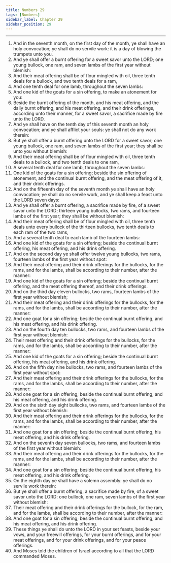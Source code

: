 ```yaml
---
title: Numbers 29
tags: [Numbers]
sidebar_label: Chapter 29
sidebar_position: 29
---
```


---
1. And in the seventh month, on the first day of the month, ye shall have an holy convocation; ye shall do no servile work: it is a day of blowing the trumpets unto you.
2. And ye shall offer a burnt offering for a sweet savor unto the LORD; one young bullock, one ram, and seven lambs of the first year without blemish:
3. And their meat offering shall be of flour mingled with oil, three tenth deals for a bullock, and two tenth deals for a ram,
4. And one tenth deal for one lamb, throughout the seven lambs:
5. And one kid of the goats for a sin offering, to make an atonement for you:
6. Beside the burnt offering of the month, and his meat offering, and the daily burnt offering, and his meat offering, and their drink offerings, according unto their manner, for a sweet savor, a sacrifice made by fire unto the LORD.
7. And ye shall have on the tenth day of this seventh month an holy convocation; and ye shall afflict your souls: ye shall not do any work therein:
8. But ye shall offer a burnt offering unto the LORD for a sweet savor; one young bullock, one ram, and seven lambs of the first year; they shall be unto you without blemish:
9. And their meat offering shall be of flour mingled with oil, three tenth deals to a bullock, and two tenth deals to one ram,
10. A several tenth deal for one lamb, throughout the seven lambs:
11. One kid of the goats for a sin offering; beside the sin offering of atonement, and the continual burnt offering, and the meat offering of it, and their drink offerings.
12. And on the fifteenth day of the seventh month ye shall have an holy convocation; ye shall do no servile work, and ye shall keep a feast unto the LORD seven days:
13. And ye shall offer a burnt offering, a sacrifice made by fire, of a sweet savor unto the LORD; thirteen young bullocks, two rams, and fourteen lambs of the first year; they shall be without blemish:
14. And their meat offering shall be of flour mingled with oil, three tenth deals unto every bullock of the thirteen bullocks, two tenth deals to each ram of the two rams,
15. And a several tenth deal to each lamb of the fourteen lambs:
16. And one kid of the goats for a sin offering; beside the continual burnt offering, his meat offering, and his drink offering.
17. And on the second day ye shall offer twelve young bullocks, two rams, fourteen lambs of the first year without spot:
18. And their meat offering and their drink offerings for the bullocks, for the rams, and for the lambs, shall be according to their number, after the manner:
19. And one kid of the goats for a sin offering; beside the continual burnt offering, and the meat offering thereof, and their drink offerings.
20. And on the third day eleven bullocks, two rams, fourteen lambs of the first year without blemish;
21. And their meat offering and their drink offerings for the bullocks, for the rams, and for the lambs, shall be according to their number, after the manner:
22. And one goat for a sin offering; beside the continual burnt offering, and his meat offering, and his drink offering.
23. And on the fourth day ten bullocks, two rams, and fourteen lambs of the first year without blemish:
24. Their meat offering and their drink offerings for the bullocks, for the rams, and for the lambs, shall be according to their number, after the manner:
25. And one kid of the goats for a sin offering; beside the continual burnt offering, his meat offering, and his drink offering.
26. And on the fifth day nine bullocks, two rams, and fourteen lambs of the first year without spot:
27. And their meat offering and their drink offerings for the bullocks, for the rams, and for the lambs, shall be according to their number, after the manner:
28. And one goat for a sin offering; beside the continual burnt offering, and his meat offering, and his drink offering.
29. And on the sixth day eight bullocks, two rams, and fourteen lambs of the first year without blemish:
30. And their meat offering and their drink offerings for the bullocks, for the rams, and for the lambs, shall be according to their number, after the manner:
31. And one goat for a sin offering; beside the continual burnt offering, his meat offering, and his drink offering.
32. And on the seventh day seven bullocks, two rams, and fourteen lambs of the first year without blemish:
33. And their meat offering and their drink offerings for the bullocks, for the rams, and for the lambs, shall be according to their number, after the manner:
34. And one goat for a sin offering; beside the continual burnt offering, his meat offering, and his drink offering.
35. On the eighth day ye shall have a solemn assembly: ye shall do no servile work therein:
36. But ye shall offer a burnt offering, a sacrifice made by fire, of a sweet savor unto the LORD: one bullock, one ram, seven lambs of the first year without blemish:
37. Their meat offering and their drink offerings for the bullock, for the ram, and for the lambs, shall be according to their number, after the manner:
38. And one goat for a sin offering; beside the continual burnt offering, and his meat offering, and his drink offering.
39. These things ye shall do unto the LORD in your set feasts, beside your vows, and your freewill offerings, for your burnt offerings, and for your meat offerings, and for your drink offerings, and for your peace offerings.
40. And Moses told the children of Israel according to all that the LORD commanded Moses.
